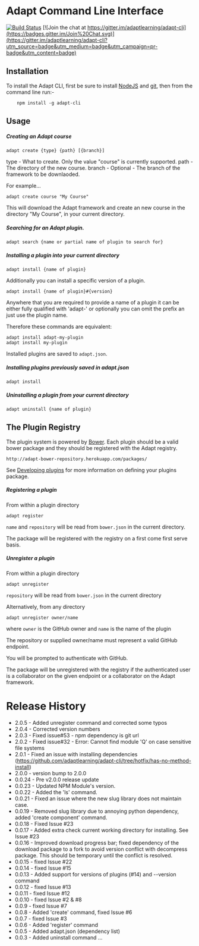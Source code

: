 Adapt Command Line Interface
============================

[![Build Status](https://travis-ci.org/adaptlearning/adapt-cli.png?branch=master)](https://travis-ci.org/adaptlearning/adapt-cli)  [![Join the chat at https://gitter.im/adaptlearning/adapt-cli](https://badges.gitter.im/Join%20Chat.svg)](https://gitter.im/adaptlearning/adapt-cli?utm_source=badge&utm_medium=badge&utm_campaign=pr-badge&utm_content=badge)

Installation
------------

To install the Adapt CLI, first be sure to install [NodeJS](http://nodejs.org) and [git](http://git-scm.com/downloads), then from the command line run:-


        npm install -g adapt-cli


Usage
-----

##### Creating an Adapt course

    adapt create {type} {path} [{branch}]

type - What to create. Only the value "course" is currently supported.
path - The directory of the new course.
branch - Optional - The branch of the framework to be downlaoded.

For example...

    adapt create course "My Course"

This will download the Adapt framework and create an new course in the directory "My Course", in your current directory.

##### Searching for an Adapt plugin.

    adapt search {name or partial name of plugin to search for}


##### Installing a plugin into your current directory

    adapt install {name of plugin}

Additionally you can install a specific version of a plugin.

    adapt install {name of plugin}#{version}

Anywhere that you are required to provide a name of a plugin it can be either fully qualified with 'adapt-' or optionally you can omit the prefix an just use the plugin name.

Therefore these commands are equivalent:

    adapt install adapt-my-plugin
    adapt install my-plugin

Installed plugins are saved to `adapt.json`.

##### Installing plugins previously saved in adapt.json

    adapt install


##### Uninstalling a plugin from your current directory

    adapt uninstall {name of plugin}


The Plugin Registry
-------------------

The plugin system is powered by [Bower](http://bower.io/). Each plugin should be a valid bower package and they should be registered with the Adapt registry.

    http://adapt-bower-repository.herokuapp.com/packages/

See [Developing plugins](https://github.com/adaptlearning/adapt_framework/wiki/Developing-plugins) for more information on defining your plugins package.

##### Registering a plugin

From within a plugin directory

    adapt register

`name` and `repository` will be read from `bower.json` in the current directory.

The package will be registered with the registry on a first come first serve basis.

##### Unregister a plugin

From within a plugin directory

    adapt unregister

`repository` will be read from `bower.json` in the current directory

Alternatively, from any directory

    adapt unregister owner/name

where `owner` is the GitHub owner and `name` is the name of the plugin

The repository or supplied owner/name must represent a valid GitHub endpoint.

You will be prompted to authenticate with GitHub.

The package will be unregistered with the registry if the authenticated user is a collaborator on the given endpoint or a collaborator on the Adapt framework.

Release History
===============
- 2.0.5 - Added unregister command and corrected some typos
- 2.0.4 - Corrected version numbers
- 2.0.3 - Fixed issue#53 - npm dependency is git url
- 2.0.2 - Fixed issue#32 - Error: Cannot find module 'Q' on case sensitive file systems
- 2.0.1 - Fixed an issue with installing dependencies (https://github.com/adaptlearning/adapt-cli/tree/hotfix/has-no-method-install)
- 2.0.0 - version bump to 2.0.0
- 0.0.24 - Pre v2.0.0 release update
- 0.0.23 - Updated NPM Module's version.
- 0.0.22 - Added the 'ls' command.
- 0.0.21 - Fixed an issue where the new slug library does not maintain case.
- 0.0.19 - Removed slug library due to annoying python dependency, added 'create component' command.
- 0.0.18 - Fixed Issue #23
- 0.0.17 - Added extra check current working directory for installing. See Issue #23
- 0.0.16 - Improved download progress bar; fixed dependency of the download package to a fork to avoid version conflict with decompress package. This should be temporary until the conflict is resolved.
- 0.0.15 - fixed Issue #22
- 0.0.14 - fixed Issue #15
- 0.0.13 - Added support for versions of plugins (#14) and --version command
- 0.0.12 - fixed Issue #13
- 0.0.11 - fixed Issue #12
- 0.0.10 - fixed Issue #2 & #8
- 0.0.9  - fixed Issue #7
- 0.0.8  - Added 'create' command, fixed Issue #6
- 0.0.7  - fixed Issue #3
- 0.0.6  - Added 'register' command
- 0.0.5  - Added adapt.json (dependency list)
- 0.0.3  - Added uninstall command
...
